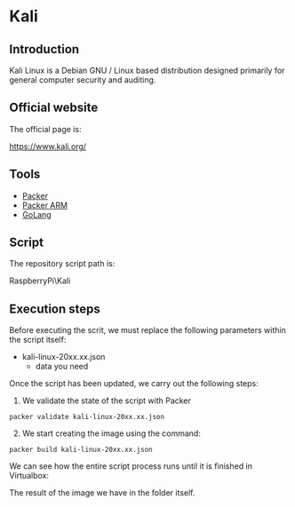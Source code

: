 # Kali

## Introduction

Kali Linux is a Debian GNU / Linux based distribution designed primarily for general computer security and auditing.

## Official website

The official page is:

https://www.kali.org/

## Tools

* [Packer](../../../../../Documentation/en/Tools/Packer/doc_packer.en-GB.md)
* [Packer ARM](../../../../../../Documentation/en/Tools/Packer/doc_packer_arm.en-GB.md)
* [GoLang](../../../../../../Documentation/en/Tools/GoLang/doc_golang.en-GB.md)

## Script

The repository script path is:

RaspberryPi\Kali

## Execution steps

Before executing the scrit, we must replace the following parameters within the script itself:

* kali-linux-20xx.xx.json
    - data you need

Once the script has been updated, we carry out the following steps:

1. We validate the state of the script with Packer

```
packer validate kali-linux-20xx.xx.json
```

2. We start creating the image using the command:
```
packer build kali-linux-20xx.xx.json
```

We can see how the entire script process runs until it is finished in Virtualbox:


The result of the image we have in the folder itself.
